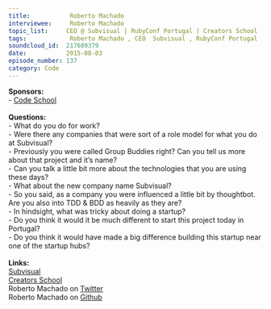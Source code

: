 ```yaml
--- 
title:           Roberto Machado 
interviewee:     Roberto Machado 
topic_list:     CEO @ Subvisual | RubyConf Portugal | Creators School | Consultancy | Company role models | Group Buddies | Portuguese startup | Rebranding | Technologies used | JS frameworks | TDD & BDD | Startup mistakes | Culture of learning | Young entrepreneurs
tags:            Roberto Machado , CEO  Subvisual , RubyConf Portugal , Creators School , Consultancy , Company role models , Group Buddies , Portuguese startup , Rebranding , Technologies used , JS frameworks , TDD  BDD , Startup mistakes , Culture of learning , Young entrepreneurs
soundcloud_id:  217609379
date:           2015-08-03
episode_number: 137
category: Code
---
```


<p class="show_notes_display"><b>Sponsors:<br></b>- <a rel="nofollow" target="_blank" href="https://www.codeschool.com/betweenscreens">Code School</a><br><b><br>Questions:</b><br>- What do you do for work?<br>- Were there any companies that were sort of a role model for what you do at Subvisual?<br>- Previously you were called Group Buddies right? Can you tell us more about that project and it’s name?<br>- Can you talk a little bit more about the technologies that you are using these days?<br>- What about the new company name Subvisual?<br>- So you said, as a company you were influenced a little bit by thoughtbot. Are you also into TDD &amp; BDD as heavily as they are?<br>- In hindsight, what was tricky about doing a startup?<br>- Do you think it would it be much different to start this project today in Portugal?<br>- Do you think it would have made a big difference building this startup near one of the startup hubs?<br><br><b>Links:</b><br><a rel="nofollow" target="_blank" href="https://subvisual.co/">Subvisual</a><br><a rel="nofollow" target="_blank" href="http://creatorsschool.com/">Creators School</a><br>Roberto Machado on <a rel="nofollow" target="_blank" href="https://twitter.com/rmdgb">Twitter</a><br>Roberto Machado on <a rel="nofollow" target="_blank" href="https://github.com/rmdmachado">Github</a></p>
